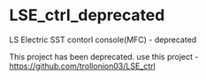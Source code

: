 # LSE_ctrl_deprecated
LS Electric SST contorl console(MFC) - deprecated

This project has been deprecated. use this project - https://github.com/trollonion03/LSE_ctrl
